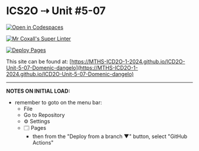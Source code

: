 # ICS2O ⇢ Unit #5-07

[![Open in Codespaces](https://classroom.github.com/assets/launch-codespace-2972f46106e565e64193e422d61a12cf1da4916b45550586e14ef0a7c637dd04.svg)](https://classroom.github.com/open-in-codespaces?assignment_repo_id=19444638)

[![Mr Coxall's Super Linter](https://github.com/MTHS-ICD2O-1-2024/ICD2O-Unit-5-07-Domenic-dangelo/workflows/Mr%20Coxall's%20Super%20Linter/badge.svg)](https://github.com/MTHS-ICD2O-1-2024/ICD2O-Unit-5-07-Domenic-dangelo/actions)

[![Deploy Pages](https://github.com/MTHS-ICD2O-1-2024/ICD2O-Unit-5-07-Domenic-dangelo/workflows/Deploy%20Pages/badge.svg)](https://github.com/MTHS-ICD2O-1-2024/ICD2O-Unit-5-07-Domenic-dangelo/actions)

This site can be found at: [https://MTHS-ICD2O-1-2024.github.io/ICD2O-Unit-5-07-Domenic-dangelo](https://MTHS-ICD2O-1-2024.github.io/ICD2O-Unit-5-07-Domenic-dangelo)

---

**NOTES ON INITIAL LOAD:**
- remember to goto on the menu bar:
  - File
  - Go to Repository
  - ⚙ Settings
  - 🗔 Pages
    - then from the "Deploy from a branch ▼" button, select "GitHub Actions"
